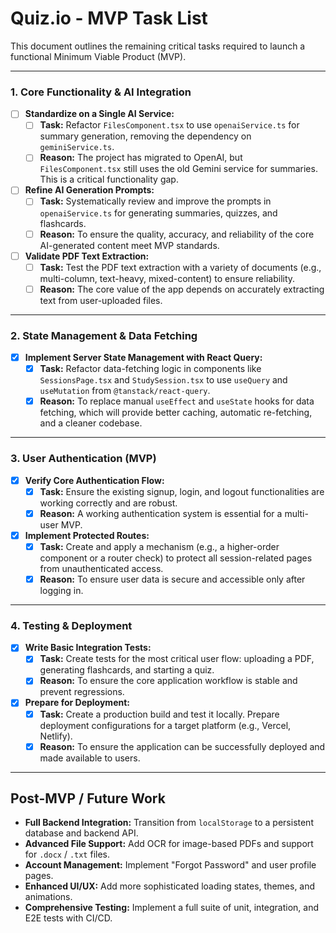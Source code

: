 # Quiz.io - MVP Task List

This document outlines the remaining critical tasks required to launch a functional Minimum Viable Product (MVP).

---

### 1. Core Functionality & AI Integration

- [ ] **Standardize on a Single AI Service:**
  - [ ] **Task:** Refactor `FilesComponent.tsx` to use `openaiService.ts` for summary generation, removing the dependency on `geminiService.ts`.
  - [ ] **Reason:** The project has migrated to OpenAI, but `FilesComponent.tsx` still uses the old Gemini service for summaries. This is a critical functionality gap.

- [ ] **Refine AI Generation Prompts:**
  - [ ] **Task:** Systematically review and improve the prompts in `openaiService.ts` for generating summaries, quizzes, and flashcards.
  - [ ] **Reason:** To ensure the quality, accuracy, and reliability of the core AI-generated content meet MVP standards.

- [ ] **Validate PDF Text Extraction:**
  - [ ] **Task:** Test the PDF text extraction with a variety of documents (e.g., multi-column, text-heavy, mixed-content) to ensure reliability.
  - [ ] **Reason:** The core value of the app depends on accurately extracting text from user-uploaded files.

---

### 2. State Management & Data Fetching

- [x] **Implement Server State Management with React Query:**
  - [x] **Task:** Refactor data-fetching logic in components like `SessionsPage.tsx` and `StudySession.tsx` to use `useQuery` and `useMutation` from `@tanstack/react-query`.
  - [x] **Reason:** To replace manual `useEffect` and `useState` hooks for data fetching, which will provide better caching, automatic re-fetching, and a cleaner codebase.

---

### 3. User Authentication (MVP)

- [x] **Verify Core Authentication Flow:**
  - [x] **Task:** Ensure the existing signup, login, and logout functionalities are working correctly and are robust.
  - [x] **Reason:** A working authentication system is essential for a multi-user MVP.

- [x] **Implement Protected Routes:**
  - [x] **Task:** Create and apply a mechanism (e.g., a higher-order component or a router check) to protect all session-related pages from unauthenticated access.
  - [x] **Reason:** To ensure user data is secure and accessible only after logging in.

---

### 4. Testing & Deployment

- [x] **Write Basic Integration Tests:**
  - [x] **Task:** Create tests for the most critical user flow: uploading a PDF, generating flashcards, and starting a quiz.
  - [x] **Reason:** To ensure the core application workflow is stable and prevent regressions.

- [x] **Prepare for Deployment:**
  - [x] **Task:** Create a production build and test it locally. Prepare deployment configurations for a target platform (e.g., Vercel, Netlify).
  - [x] **Reason:** To ensure the application can be successfully deployed and made available to users.

---
## Post-MVP / Future Work

- **Full Backend Integration:** Transition from `localStorage` to a persistent database and backend API.
- **Advanced File Support:** Add OCR for image-based PDFs and support for `.docx` / `.txt` files.
- **Account Management:** Implement "Forgot Password" and user profile pages.
- **Enhanced UI/UX:** Add more sophisticated loading states, themes, and animations.
- **Comprehensive Testing:** Implement a full suite of unit, integration, and E2E tests with CI/CD. 